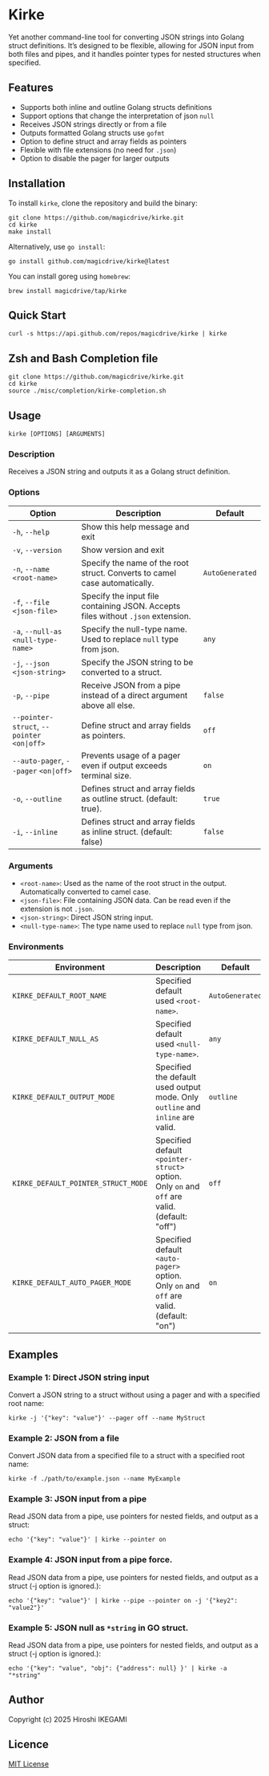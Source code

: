 Kirke
=====

Yet another command-line tool for converting JSON strings into Golang struct definitions. It’s designed to be flexible, allowing for JSON input from both files and pipes, and it handles pointer types for nested structures when specified.

Features
--------

* Supports both inline and outline Golang structs definitions
* Support options that change the interpretation of json `null`
* Receives JSON strings directly or from a file
* Outputs formatted Golang structs use `gofmt`
* Option to define struct and array fields as pointers
* Flexible with file extensions (no need for `.json`)
* Option to disable the pager for larger outputs

Installation
------------

To install `kirke`, clone the repository and build the binary:

    git clone https://github.com/magicdrive/kirke.git
    cd kirke
    make install

Alternatively, use `go install`:

    go install github.com/magicdrive/kirke@latest

You can install goreg using  `homebrew`:

    brew install magicdrive/tap/kirke

Quick Start
-----

    curl -s https://api.github.com/repos/magicdrive/kirke | kirke

Zsh and Bash Completion file
-----

    git clone https://github.com/magicdrive/kirke.git
    cd kirke
    source ./misc/completion/kirke-completion.sh

Usage
-----

    kirke [OPTIONS] [ARGUMENTS]

### Description

Receives a JSON string and outputs it as a Golang struct definition.

### Options

Option                                      | Description                                                                      | Default
------------------------------------------- | -------------------------------------------------------------------------------- | ---------------
`-h`, `--help`                              | Show this help message and exit                                                  |
`-v`, `--version`                           | Show version and exit                                                            |
`-n`, `--name <root-name>`                  | Specify the name of the root struct. Converts to camel case automatically.       | `AutoGenerated`
`-f`, `--file <json-file>`                  | Specify the input file containing JSON. Accepts files without `.json` extension. |
`-a`, `--null-as <null-type-name>`          | Specify the null-type name. Used to replace `null` type from json.               | `any`
`-j`, `--json <json-string>`                | Specify the JSON string to be converted to a struct.                             |
`-p`, `--pipe`                              | Receive JSON from a pipe instead of a direct argument above all else.            | `false`
`--pointer-struct`, `--pointer` `<on\|off>` | Define struct and array fields as pointers.                                      | `off`
`--auto-pager`, `--pager` `<on\|off>`       | Prevents usage of a pager even if output exceeds terminal size.                  | `on`
`-o`, `--outline`                           | Defines struct and array fields as outline struct. (default: true).              | `true`
`-i`, `--inline`                            | Defines struct and array fields as inline struct. (default: false)               | `false`

### Arguments

* `<root-name>`: Used as the name of the root struct in the output. Automatically converted to camel case.
* `<json-file>`: File containing JSON data. Can be read even if the extension is not `.json`.
* `<json-string>`: Direct JSON string input.
* `<null-type-name>`: The type name used to replace `null` type from json.

### Environments

Environment                         | Description                                                                                 | Default
----------------------------------- | ------------------------------------------------------------------------------------------- | ---------------
`KIRKE_DEFAULT_ROOT_NAME`           | Specified default used `<root-name>`.                                                       | `AutoGenerated`
`KIRKE_DEFAULT_NULL_AS`             | Specified default used `<null-type-name>`.                                                  | `any`
`KIRKE_DEFAULT_OUTPUT_MODE`         | Specified the default used output mode. Only `outline` and `inline` are valid.              | `outline`
`KIRKE_DEFAULT_POINTER_STRUCT_MODE` | Specified default `<pointer-struct>` option. Only `on` and `off` are valid.(default: "off") | `off`
`KIRKE_DEFAULT_AUTO_PAGER_MODE`     | Specified default `<auto-pager>` option. Only `on` and `off` are valid.(default: "on")      | `on`

Examples
--------

### Example 1: Direct JSON string input

Convert a JSON string to a struct without using a pager and with a specified root name:

    kirke -j '{"key": "value"}' --pager off --name MyStruct

### Example 2: JSON from a file

Convert JSON data from a specified file to a struct with a specified root name:

    kirke -f ./path/to/example.json --name MyExample

### Example 3: JSON input from a pipe

Read JSON data from a pipe, use pointers for nested fields, and output as a struct:

    echo '{"key": "value"}' | kirke --pointer on

### Example 4: JSON input from a pipe force.

Read JSON data from a pipe, use pointers for nested fields, and output as a struct (-j option is ignored.):

    echo '{"key": "value"}' | kirke --pipe --pointer on -j '{"key2": "value2"}'

### Example 5: JSON null as `*string` in GO struct.

Read JSON data from a pipe, use pointers for nested fields, and output as a struct (-j option is ignored.):

    echo '{"key": "value", "obj": {"address": null} }' | kirke -a "*string"

Author
-----

Copyright (c) 2025 Hiroshi IKEGAMI

Licence
-----

[MIT License](https://github.com/magicdrive/kirke/LICENCE)
